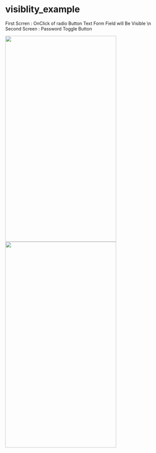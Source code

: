 # visiblity_example

First Scrren :  OnClick of radio Button Text Form Field will Be Visible \n
Second Screen :  Password Toggle Button

<img src="https://user-images.githubusercontent.com/55477266/67267089-3ec4c000-f4cf-11e9-98d2-89906dc8c135.png" width="350" height="650">
<img src="https://user-images.githubusercontent.com/55477266/67267153-5f8d1580-f4cf-11e9-8dd7-fe5374a126f6.png" width="350" height="650">

